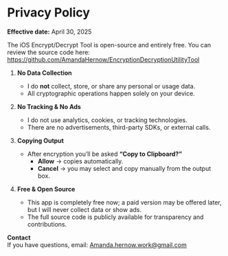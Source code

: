 # Privacy Policy

**Effective date:** April 30, 2025

The iOS Encrypt/Decrypt Tool is open-source and entirely free. You can review the source code here:  
https://github.com/AmandaHernow/EncryptionDecryptionUtilityTool

1. **No Data Collection**  
   - I do **not** collect, store, or share any personal or usage data.  
   - All cryptographic operations happen solely on your device.

2. **No Tracking & No Ads**  
   - I do not use analytics, cookies, or tracking technologies.  
   - There are no advertisements, third-party SDKs, or external calls.

3. **Copying Output**  
   - After encryption you’ll be asked **“Copy to Clipboard?”**  
     - **Allow** → copies automatically.  
     - **Cancel** → you may select and copy manually from the output box.  

4. **Free & Open Source**  
   - This app is completely free now; a paid version may be offered later, but I will never collect data or show ads.  
   - The full source code is publicly available for transparency and contributions.

**Contact**  
If you have questions, email: Amanda.hernow.work@gmail.com
